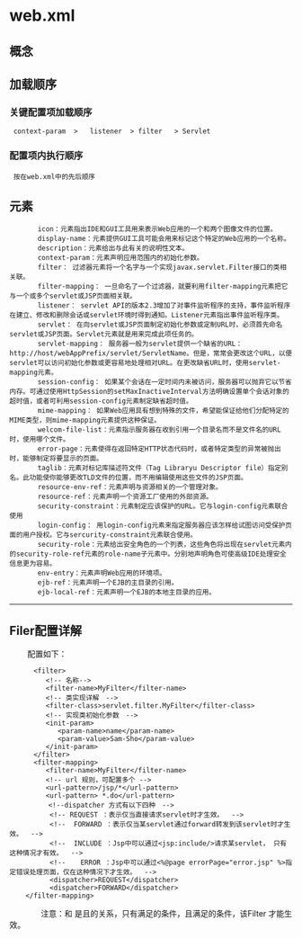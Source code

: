 # web.xml

## 概念
     
## 加载顺序

### 关键配置项加载顺序
 
     context-param  >   listener  > filter   > Servlet
     
###  配置项内执行顺序
   
     按在web.xml中的先后顺序

## 元素


           icon：元素指出IDE和GUI工具用来表示Web应用的一个和两个图像文件的位置。
           display-name：元素提供GUI工具可能会用来标记这个特定的Web应用的一个名称。
           description：元素给出与此有关的说明性文本。
           context-param：元素声明应用范围内的初始化参数。
           filter： 过滤器元素将一个名字与一个实现javax.servlet.Filter接口的类相关联。
           filter-mapping： 一旦命名了一个过滤器，就要利用filter-mapping元素把它与一个或多个servlet或JSP页面相关联。
           listener： servlet API的版本2.3增加了对事件监听程序的支持，事件监听程序在建立、修改和删除会话或servlet环境时得到通知。Listener元素指出事件监听程序类。
           servlet： 在向servlet或JSP页面制定初始化参数或定制URL时，必须首先命名servlet或JSP页面。Servlet元素就是用来完成此项任务的。
           servlet-mapping： 服务器一般为servlet提供一个缺省的URL：http://host/webAppPrefix/servlet/ServletName。但是，常常会更改这个URL，以便servlet可以访问初始化参数或更容易地处理相对URL。在更改缺省URL时，使用servlet-mapping元素。
           session-config： 如果某个会话在一定时间内未被访问，服务器可以抛弃它以节省内存。可通过使用HttpSession的setMaxInactiveInterval方法明确设置单个会话对象的超时值，或者可利用session-config元素制定缺省超时值。
           mime-mapping： 如果Web应用具有想到特殊的文件，希望能保证给他们分配特定的MIME类型，则mime-mapping元素提供这种保证。
           welcom-file-list：元素指示服务器在收到引用一个目录名而不是文件名的URL时，使用哪个文件。
           error-page：元素使得在返回特定HTTP状态代码时，或者特定类型的异常被抛出时，能够制定将要显示的页面。
           taglib：元素对标记库描述符文件（Tag Libraryu Descriptor file）指定别名。此功能使你能够更改TLD文件的位置，而不用编辑使用这些文件的JSP页面。
           resource-env-ref：元素声明与资源相关的一个管理对象。
           resource-ref：元素声明一个资源工厂使用的外部资源。
           security-constraint：元素制定应该保护的URL。它与login-config元素联合使用
           login-config： 用login-config元素来指定服务器应该怎样给试图访问受保护页面的用户授权。它与sercurity-constraint元素联合使用。
           security-role：元素给出安全角色的一个列表，这些角色将出现在servlet元素内的security-role-ref元素的role-name子元素中。分别地声明角色可使高级IDE处理安全信息更为容易。
           env-entry：元素声明Web应用的环境项。
           ejb-ref：元素声明一个EJB的主目录的引用。
           ejb-local-ref：元素声明一个EJB的本地主目录的应用。
---
## Filer配置详解
　　
      配置如下：


          <filter>
             <!-- 名称-->
             <filter-name>MyFilter</filter-name>
             <!-- 类实现详解　-->
             <filter-class>servlet.filter.MyFilter</filter-class>
             <!-- 实现类初始化参数　-->
             <init-param>
                <param-name>name</param-name>
                <param-value>Sam-Sho</param-value>
             </init-param>
          </filter>
          <filter-mapping>
             <filter-name>MyFilter</filter-name>
             <!-- url 规则，可配置多个 -->
             <url-pattern>/jsp/*</url-pattern>
             <url-pattern> *.do</url-pattern>
            　<!--dispatcher 方式有以下四种　-->
              <!-- REQUEST ：表示仅当直接请求servlet时才生效。  -->
              <!--  FORWARD ：表示仅当某servlet通过forward转发到该servlet时才生效。  -->
              <!--  INCLUDE ：Jsp中可以通过<jsp:include/>请求某servlet， 只有这种情况才有效。  -->
              <!-- 　 ERROR ：Jsp中可以通过<%@page errorPage="error.jsp" %>指定错误处理页面，仅在这种情况下才生效。  -->　　　　　　
              <dispatcher>REQUEST</dispatcher>
              <dispatcher>FORWARD</dispatcher>
        </filter-mapping>


　　　　注意：<url-pattern>和<dispatcher> 是且的关系，只有满足<url-pattern>的条件，且满足<dispatcher>的条件，该Filter 才能生效。

　　
　　　
